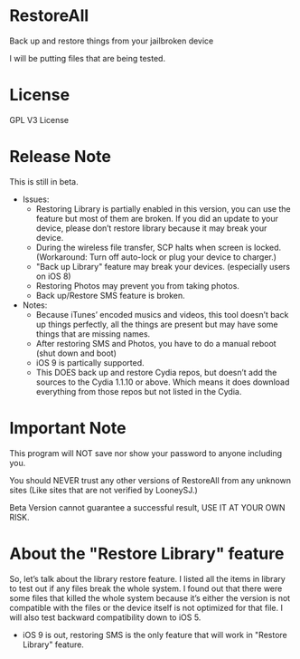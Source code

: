 # RestoreAll

Back up and restore things from your jailbroken device

I will be putting files that are being tested. 

# License

GPL V3 License

# Release Note
This is still in beta.
- Issues:
    - Restoring Library is partially enabled in this version, you can use the feature but most of them are broken. If you did an update to your device, please don’t restore library because it may break your device.
    - During the wireless file transfer, SCP halts when screen is locked. (Workaround: Turn off auto-lock or plug your device to charger.)
    - "Back up Library" feature may break your devices. (especially users on iOS 8)
    - Restoring Photos may prevent you from taking photos.
    - Back up/Restore SMS feature is broken.
- Notes:
    - Because iTunes’ encoded musics and videos, this tool doesn’t back up things perfectly, all the 	things are present but may have some things that are missing names.
    - After restoring SMS and Photos, you have to do a manual reboot (shut down and boot)
    - iOS 9 is partically supported.
	- This DOES back up and restore Cydia repos, but doesn’t add the sources to the Cydia 1.1.10 or above. Which means it does download everything from those repos but not listed in the Cydia.

# Important Note

This program will NOT save nor show your password to anyone including you.

You should NEVER trust any other versions of RestoreAll from any unknown sites (Like sites that are not verified by LooneySJ.)

Beta Version cannot guarantee a successful result, USE IT AT YOUR OWN RISK.

# About the "Restore Library" feature
So, let’s talk about the library restore feature. I listed all the items in library to test out if any files break the whole system. I found out that there were some files that killed the whole system because it’s either the version is not compatible with the files or the device itself is not optimized for that file. I will also test backward compatibility down to iOS 5.
+ iOS 9 is out, restoring SMS is the only feature that will work in "Restore Library" feature.
